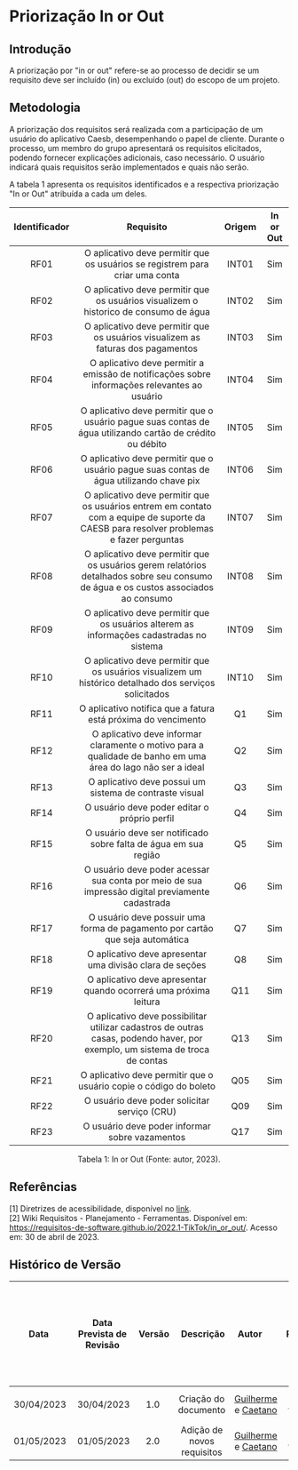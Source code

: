 # Priorização In or Out

## Introdução
A priorização por "in or out" refere-se ao processo de decidir se um requisito deve ser incluído (in) ou excluído (out) do escopo de um projeto.

## Metodologia
A priorização dos requisitos será realizada com a participação de um usuário do aplicativo Caesb, desempenhando o papel de cliente. Durante o processo, um membro do grupo apresentará os requisitos elicitados, podendo fornecer explicações adicionais, caso necessário. O usuário indicará quais requisitos serão implementados e quais não serão.

A tabela 1 apresenta os requisitos identificados e a respectiva priorização "In or Out" atribuída a cada um deles. 

| Identificador | Requisito | Origem |  In or Out |
| :----------: |:----------:| :------: | :-----------: |
| RF01 | O aplicativo deve permitir que os usuários se registrem para criar uma conta        | INT01  |   Sim  |
| RF02 | O aplicativo deve permitir que os usuários visualizem o historico de consumo de água       | INT02  |   Sim  |
| RF03 |  O aplicativo deve permitir que os usuários visualizem as faturas dos pagamentos       | INT03  |   Sim  |
| RF04 | O aplicativo deve permitir a emissão de notificações sobre informações relevantes ao usuário   | INT04  |   Sim  |
| RF05 | O aplicativo deve permitir que o usuário pague suas contas de água utilizando cartão de crédito ou débito         | INT05  |   Sim  |
| RF06 | O aplicativo deve permitir que o usuário pague suas contas de água utilizando chave pix      | INT06  |   Sim  |
| RF07 | O aplicativo deve permitir que os usuários entrem em contato com a equipe de suporte da CAESB para resolver problemas e fazer perguntas                | INT07  |   Sim  |
| RF08 | O aplicativo deve permitir que os usuários gerem relatórios detalhados sobre seu consumo de água e os custos associados ao consumo                 | INT08  |   Sim  |
| RF09 | O aplicativo deve permitir que os usuários alterem as informações cadastradas no sistema    | INT09 |  Sim |
| RF10 | O aplicativo deve permitir que os usuários visualizem um histórico detalhado dos serviços solicitados | INT10 |   Sim  |
| RF11 | O aplicativo notifica que a fatura está próxima do vencimento | Q1 | Sim
| RF12 | O aplicativo deve informar claramente o motivo para a qualidade de banho em uma área do lago não ser a ideal   | Q2 | Sim
| RF13 | O aplicativo deve possui um sistema de contraste visual  | Q3 | Sim
| RF14 | O usuário deve poder editar o próprio perfil  | Q4 | Sim
| RF15 | O usuário deve ser notificado sobre falta de água em sua região    | Q5 | Sim
| RF16 | O usuário deve poder acessar sua conta por meio de sua impressão digital previamente cadastrada  | Q6 | Sim
| RF17 | O usuário deve possuir uma forma de pagamento por cartão que seja automática  | Q7 | Sim
| RF18 | O aplicativo deve apresentar uma divisão clara de seções  | Q8 | Sim
| RF19 | O aplicativo deve apresentar quando ocorrerá uma próxima leitura  | Q11 | Sim
| RF20 | O aplicativo deve possibilitar utilizar cadastros de outras casas, podendo haver, por exemplo, um sistema de troca de contas  | Q13 | Sim
| RF21 | O aplicativo deve permitir que o usuário copie o código do boleto  | Q05 | Sim
| RF22 | O usuário deve poder solicitar serviço (CRU)  | Q09 | Sim
| RF23 | O usuário deve poder informar sobre vazamentos  | Q17 | Sim
<div style="text-align: center">
<p> Tabela 1: In or Out (Fonte: autor, 2023).</p>
</div>

## Referências
[1] Diretrizes de acessibilidade, disponível no [link](https://www.w3c.br/traducoes/wcag/wcag21-pt-BR/). <br/>
[2] Wiki Requisitos - Planejamento - Ferramentas. Disponível em: <https://requisitos-de-software.github.io/2022.1-TikTok/in_or_out/>. Acesso em: 30 de abril de 2023. <br/>

## Histórico de Versão

|    Data    | Data Prevista de Revisão | Versão |      Descrição       |                                                                Autor                                                                 |               Revisor               |
| :--------: | :----------------------: | :----: | :------------------: | :----------------------------------------------------------------------------------------------------------------------------------: | :---------------------------------: |
| 30/04/2023 |        30/04/2023        |  1.0   | Criação do documento   | [Guilherme](https://github.com/guilhermekishimoto) e [Caetano](https://github.com/caeslucio) | [Raquel](https://github.com/raqueleucaria) |
| 01/05/2023 |        01/05/2023        |  2.0   | Adição de novos requisitos   | [Guilherme](https://github.com/guilhermekishimoto) e [Caetano](https://github.com/caeslucio) | [Raquel](https://github.com/raqueleucaria) |

